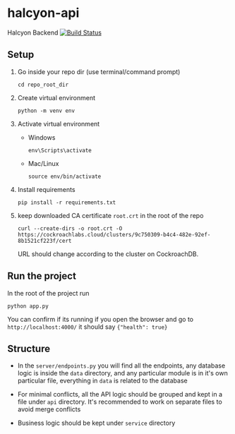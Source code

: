# halcyon-api
Halcyon Backend
[![Build Status](https://app.travis-ci.com/ssw555tm012021Fall/halcyon-api.svg?branch=main)](https://app.travis-ci.com/ssw555tm012021Fall/halcyon-api)

## Setup
1. Go inside your repo dir (use terminal/command prompt)
    ```
    cd repo_root_dir
    ```
1. Create virtual environment
    ```
    python -m venv env
    ```
1. Activate virtual environment
    - Windows
        ```
        env\Scripts\activate
        ```
    - Mac/Linux
        ```
        source env/bin/activate
        ```
      
1. Install requirements
    ```
    pip install -r requirements.txt
    ```

1. keep downloaded CA certificate `root.crt` in the root of the repo 
    ```
    curl --create-dirs -o root.crt -O https://cockroachlabs.cloud/clusters/9c750309-b4c4-482e-92ef-8b1521cf223f/cert
    ```
    URL should change according to the cluster on CockroachDB.

## Run the project
In the root of the project run 
```
python app.py
```

You can confirm if its running if you open the browser and go to 
`http://localhost:4000/` it should say `{"health": true}`

## Structure
- In the `server/endpoints.py` you will find all the endpoints, any database logic is 
inside the `data` directory, and any particular module is in it's own particular
file, everything in `data` is related to the database

- For minimal conflicts, all the API logic should be grouped 
  and kept in a file under `api` directory. It's recommended 
  to work on separate files to avoid merge conflicts
  
- Business logic should be kept under `service` directory
